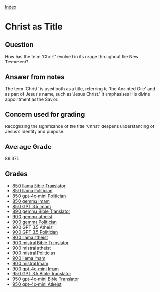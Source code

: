 
[Index](../../index.md)
# Christ as Title
## Question
How has the term 'Christ' evolved in its usage throughout the New Testament?

## Answer from notes
The term 'Christ' is used both as a title, referring to 'the Anointed One' and as part of Jesus's name, such as 'Jesus Christ.' It emphasizes His divine appointment as the Savior.

## Concern used for grading
Recognizing the significance of the title 'Christ' deepens understanding of Jesus's identity and purpose.

## Average Grade
89.375

## Grades
 * [85.0 llama Bible Translator](../answers/llama_Bible_Translator/Christ_as_Title.md)
 * [85.0 llama Politician](../answers/llama_Politician/Christ_as_Title.md)
 * [85.0 gpt-4o-mini Politician](../answers/gpt-4o-mini_Politician/Christ_as_Title.md)
 * [85.0 gemma Imam](../answers/gemma_Imam/Christ_as_Title.md)
 * [85.0 GPT 3.5 Imam](../answers/GPT_3.5_Imam/Christ_as_Title.md)
 * [89.0 gemma Bible Translator](../answers/gemma_Bible_Translator/Christ_as_Title.md)
 * [90.0 gemma atheist](../answers/gemma_atheist/Christ_as_Title.md)
 * [90.0 gemma Politician](../answers/gemma_Politician/Christ_as_Title.md)
 * [90.0 GPT 3.5 Atheist](../answers/GPT_3.5_Atheist/Christ_as_Title.md)
 * [90.0 GPT 3.5 Politician](../answers/GPT_3.5_Politician/Christ_as_Title.md)
 * [90.0 llama atheist](../answers/llama_atheist/Christ_as_Title.md)
 * [90.0 mistral Bible Translator](../answers/mistral_Bible_Translator/Christ_as_Title.md)
 * [90.0 mistral atheist](../answers/mistral_atheist/Christ_as_Title.md)
 * [90.0 mistral Politician](../answers/mistral_Politician/Christ_as_Title.md)
 * [90.0 llama Imam](../answers/llama_Imam/Christ_as_Title.md)
 * [90.0 mistral Imam](../answers/mistral_Imam/Christ_as_Title.md)
 * [90.0 gpt-4o-mini Imam](../answers/gpt-4o-mini_Imam/Christ_as_Title.md)
 * [95.0 GPT 3.5 Bible Translator](../answers/GPT_3.5_Bible_Translator/Christ_as_Title.md)
 * [95.0 gpt-4o-mini Bible Translator](../answers/gpt-4o-mini_Bible_Translator/Christ_as_Title.md)
 * [95.0 gpt-4o-mini Atheist](../answers/gpt-4o-mini_Atheist/Christ_as_Title.md)
